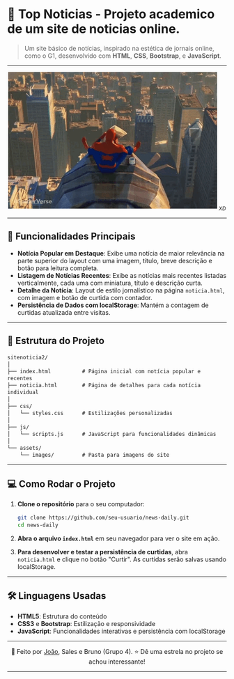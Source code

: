 # 📖 Top Noticias - Projeto academico de um site de noticias online.

> Um site básico de notícias, inspirado na estética de jornais online, como o G1, desenvolvido com **HTML**, **CSS**, **Bootstrap**, e **JavaScript**.

---

<div align="center">

![](giphy-ezgif.com-webp-to-gif-converter.gif)
<sub>*XD*</sub>

</div>

---

## 🎨 Funcionalidades Principais

- **Notícia Popular em Destaque**: Exibe uma notícia de maior relevância na parte superior do layout com uma imagem, título, breve descrição e botão para leitura completa.
- **Listagem de Notícias Recentes**: Exibe as notícias mais recentes listadas verticalmente, cada uma com miniatura, título e descrição curta.
- **Detalhe da Notícia**: Layout de estilo jornalístico na página `noticia.html`, com imagem e botão de curtida com contador.
- **Persistência de Dados com localStorage**: Mantém a contagem de curtidas atualizada entre visitas.

---

## 📂 Estrutura do Projeto

```plaintext
sitenoticia2/
│
├── index.html          # Página inicial com notícia popular e recentes
├── noticia.html        # Página de detalhes para cada notícia individual
│
├── css/
│   └── styles.css      # Estilizações personalizadas
│
├── js/
│   └── scripts.js      # JavaScript para funcionalidades dinâmicas
│
└── assets/
    └── images/         # Pasta para imagens do site
```

---

## 💻 Como Rodar o Projeto

1. **Clone o repositório** para o seu computador:

   ```bash
   git clone https://github.com/seu-usuario/news-daily.git
   cd news-daily
   ```

2. **Abra o arquivo `index.html`** em seu navegador para ver o site em ação.

3. **Para desenvolver e testar a persistência de curtidas**, abra `noticia.html` e clique no botão "Curtir". As curtidas serão salvas usando localStorage.

---

## 🛠️ Linguagens Usadas

- **HTML5**: Estrutura do conteúdo
- **CSS3** e **Bootstrap**: Estilização e responsividade
- **JavaScript**: Funcionalidades interativas e persistência com localStorage

---

<div align="center">

💬 Feito por [João](https://github.com/j0-4o), Sales e Bruno (Grupo 4).
⭐ Dê uma estrela no projeto se achou interessante!

</div>

---
